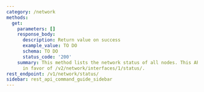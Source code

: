 ```yaml
---
category: /network
methods:
  get:
    parameters: []
    response_body:
      description: Return value on success
      example_value: TO DO
      schema: TO DO
      status_code: '200'
    summary: This method lists the network status of all nodes. This API is deprecated
      in favor of /v2/network/interfaces/1/status/.
rest_endpoint: /v1/network/status/
sidebar: rest_api_command_guide_sidebar
---
```


